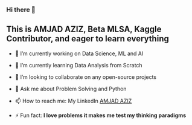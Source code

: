 ### Hi there 👋

## This is AMJAD AZIZ, Beta MLSA, Kaggle Contributor, and eager to learn everything

- 🔭 I’m currently working on Data Science, ML and AI
- 🌱 I’m currently learning Data Analysis from Scratch
- 👯 I’m looking to collaborate on any open-source projects
- 💬 Ask me about Problem Solving and Python
- 📫 How to reach me: My LinkedIn [AMJAD AZIZ](https://www.linkedin.com/in/amjad-aziz-19713822b/)

- ⚡ Fun fact: **I love problems it makes me test my thinking paradigms**

<!--
**AmjadAziz98/AmjadAziz98** is a ✨ _special_ ✨ repository because its `README.md` (this file) appears on your GitHub profile.

Here are some ideas to get you started:
 
- 🔭 I’m currently working on Data Science, ML and AI
- 🌱 I’m currently learning ...
- 👯 I’m looking to collaborate on ...
- 🤔 I’m looking for help with ...
- 💬 Ask me about ...
- 📫 How to reach me: ...
- 😄 Pronouns: ...
- ⚡ Fun fact: ...
-->
